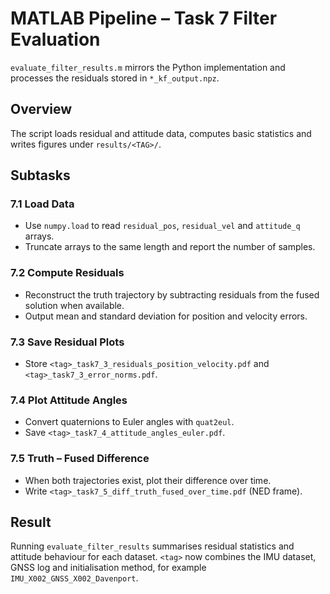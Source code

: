 # MATLAB Pipeline – Task 7 Filter Evaluation

`evaluate_filter_results.m` mirrors the Python implementation and processes the residuals stored in `*_kf_output.npz`.

## Overview

The script loads residual and attitude data, computes basic statistics and writes figures under ``results/<TAG>/``.

## Subtasks

### 7.1 Load Data
- Use `numpy.load` to read `residual_pos`, `residual_vel` and `attitude_q` arrays.
- Truncate arrays to the same length and report the number of samples.

### 7.2 Compute Residuals
- Reconstruct the truth trajectory by subtracting residuals from the fused solution when available.
- Output mean and standard deviation for position and velocity errors.

### 7.3 Save Residual Plots
- Store `<tag>_task7_3_residuals_position_velocity.pdf` and `<tag>_task7_3_error_norms.pdf`.

### 7.4 Plot Attitude Angles
- Convert quaternions to Euler angles with `quat2eul`.
- Save `<tag>_task7_4_attitude_angles_euler.pdf`.

### 7.5 Truth – Fused Difference
- When both trajectories exist, plot their difference over time.
- Write `<tag>_task7_5_diff_truth_fused_over_time.pdf` (NED frame).

## Result

Running `evaluate_filter_results` summarises residual statistics and attitude behaviour for each dataset. `<tag>` now combines the IMU dataset, GNSS log and initialisation method, for example `IMU_X002_GNSS_X002_Davenport`.
